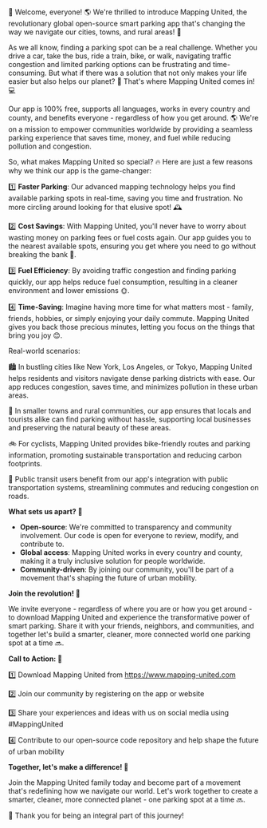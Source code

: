 🎉 Welcome, everyone! 🌎 We're thrilled to introduce Mapping United, the revolutionary global open-source smart parking app that's changing the way we navigate our cities, towns, and rural areas! 🚀

As we all know, finding a parking spot can be a real challenge. Whether you drive a car, take the bus, ride a train, bike, or walk, navigating traffic congestion and limited parking options can be frustrating and time-consuming. But what if there was a solution that not only makes your life easier but also helps our planet? 🌟 That's where Mapping United comes in! 💻

Our app is 100% free, supports all languages, works in every country and county, and benefits everyone - regardless of how you get around. 🌎 We're on a mission to empower communities worldwide by providing a seamless parking experience that saves time, money, and fuel while reducing pollution and congestion.

So, what makes Mapping United so special? 🔥 Here are just a few reasons why we think our app is the game-changer:

1️⃣ **Faster Parking**: Our advanced mapping technology helps you find available parking spots in real-time, saving you time and frustration. No more circling around looking for that elusive spot! 🕰️

2️⃣ **Cost Savings**: With Mapping United, you'll never have to worry about wasting money on parking fees or fuel costs again. Our app guides you to the nearest available spots, ensuring you get where you need to go without breaking the bank 💸.

3️⃣ **Fuel Efficiency**: By avoiding traffic congestion and finding parking quickly, our app helps reduce fuel consumption, resulting in a cleaner environment and lower emissions 🌞.

4️⃣ **Time-Saving**: Imagine having more time for what matters most - family, friends, hobbies, or simply enjoying your daily commute. Mapping United gives you back those precious minutes, letting you focus on the things that bring you joy 😊.

Real-world scenarios:

🏙️ In bustling cities like New York, Los Angeles, or Tokyo, Mapping United helps residents and visitors navigate dense parking districts with ease. Our app reduces congestion, saves time, and minimizes pollution in these urban areas.

🌳 In smaller towns and rural communities, our app ensures that locals and tourists alike can find parking without hassle, supporting local businesses and preserving the natural beauty of these areas.

🚲 For cyclists, Mapping United provides bike-friendly routes and parking information, promoting sustainable transportation and reducing carbon footprints.

🚌 Public transit users benefit from our app's integration with public transportation systems, streamlining commutes and reducing congestion on roads.

**What sets us apart? 🤔**

* **Open-source**: We're committed to transparency and community involvement. Our code is open for everyone to review, modify, and contribute to.
* **Global access**: Mapping United works in every country and county, making it a truly inclusive solution for people worldwide.
* **Community-driven**: By joining our community, you'll be part of a movement that's shaping the future of urban mobility.

**Join the revolution! 🚀**

We invite everyone - regardless of where you are or how you get around - to download Mapping United and experience the transformative power of smart parking. Share it with your friends, neighbors, and communities, and together let's build a smarter, cleaner, more connected world one parking spot at a time 🔜.

**Call to Action: 🎉**

1️⃣ Download Mapping United from https://www.mapping-united.com

2️⃣ Join our community by registering on the app or website

3️⃣ Share your experiences and ideas with us on social media using #MappingUnited

4️⃣ Contribute to our open-source code repository and help shape the future of urban mobility

**Together, let's make a difference! 💪**

Join the Mapping United family today and become part of a movement that's redefining how we navigate our world. Let's work together to create a smarter, cleaner, more connected planet - one parking spot at a time 🔜.

🌟 Thank you for being an integral part of this journey!